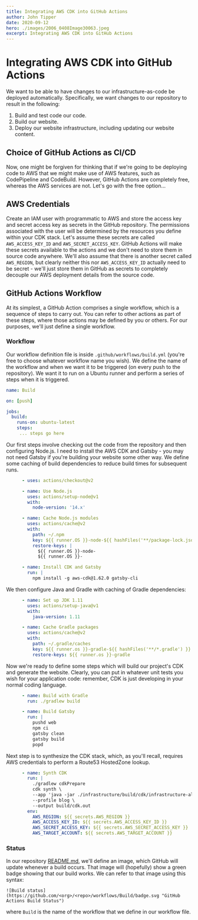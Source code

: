 ```yaml
---
title: Integrating AWS CDK into GitHub Actions
author: John Tipper
date: 2020-09-12
hero: ./images/2006_0408Image30063.jpeg
excerpt: Integrating AWS CDK into GitHub Actions
---
```


# Integrating AWS CDK into GitHub Actions

We want to be able to have changes to our infrastructure-as-code be deployed automatically. Specifically, we want changes to our repository to result in the following:

1. Build and test code our code.
2. Build our website.
3. Deploy our website infrastructure, including updating our website content.

## Choice of GitHub Actions as CI/CD

Now, one might be forgiven for thinking that if we're going to be deploying code to AWS that we might make use of AWS features, such as CodePipeline and CodeBuild.  However, GitHub Actions are completely free, whereas the AWS services are not.  Let's go with the free option...

## AWS Credentials

Create an IAM user with programmatic to AWS and store the access key and secret access key as secrets in the GitHub repository. The permissions associated with the user will be determined by the resources you define within your CDK stack.  Let's assume these secrets are called `AWS_ACCESS_KEY_ID` and `AWS_SECRET_ACCESS_KEY`.  GitHub Actions will make these secrets available to the actions and we don't need to store them in source code anywhere. We'll also assume that there is another secret called `AWS_REGION`, but clearly neither this nor `AWS_ACCESS_KEY_ID` actually need to be secret - we'll just store them in GitHub as secrets to completely decouple our AWS deployment details from the source code.

## GitHub Actions Workflow

At its simplest, a GitHub Action comprises a single workflow, which is a sequence of steps to carry out.  You can refer to other actions as part of these steps, where those actions may be defined by you or others.  For our purposes, we'll just define a single workflow.

### Workflow

Our workflow definition file is inside `.github/workflows/build.yml` (you're free to choose whatever workflow name you wish). We define the name of the workflow and when we want it to be triggered (on every push to the repository). We want it to run on a Ubuntu runner and perform a series of steps when it is triggered.

```yaml
name: Build

on: [push]

jobs:
  build:
    runs-on: ubuntu-latest
    steps:
     ... steps go here
```

Our first steps involve checking out the code from the repository and then configuring Node.js.  I need to install the AWS CDK and Gatsby - you may not need Gatsby if you're building your website some other way.  We define some caching of build dependencies to reduce build times for subsequent runs.

```yaml
      - uses: actions/checkout@v2

      - name: Use Node.js
        uses: actions/setup-node@v1
        with:
          node-version: '14.x'

      - name: Cache Node.js modules
        uses: actions/cache@v2
        with:
          path: ~/.npm
          key: ${{ runner.OS }}-node-${{ hashFiles('**/package-lock.json') }}
          restore-keys: |
            ${{ runner.OS }}-node-
            ${{ runner.OS }}-

      - name: Install CDK and Gatsby
        run: |
          npm install -g aws-cdk@1.62.0 gatsby-cli
```

We then configure Java and Gradle with caching of Gradle dependencies:

```yaml
      - name: Set up JDK 1.11
        uses: actions/setup-java@v1
        with:
          java-version: 1.11

      - name: Cache Gradle packages
        uses: actions/cache@v2
        with:
          path: ~/.gradle/caches
          key: ${{ runner.os }}-gradle-${{ hashFiles('**/*.gradle') }}
          restore-keys: ${{ runner.os }}-gradle

```

Now we're ready to define some steps which will build our project's CDK and generate the website. Clearly, you can put in whatever unit tests you wish for your application code: remember, CDK is just developing in your normal coding language.

```yaml
      - name: Build with Gradle
        run: ./gradlew build

      - name: Build Gatsby
        run: |
          pushd web
          npm ci
          gatsby clean
          gatsby build
          popd
```

Next step is to synthesize the CDK stack, which, as you'll recall, requires AWS credentials to perform a Route53 HostedZone lookup.

```yaml
      - name: Synth CDK
        run: |
          ./gradlew cdkPrepare
          cdk synth \
          --app 'java -jar ./infrastructure/build/cdk/infrastructure-all.jar -apiLambdaPath ./infrastructure/build/cdk/api-lambdas.zip -webAssets ./infrastructure/build/cdk/web -domainName johntipper.org -region ${{ secrets.AWS_REGION }} -targetAccount ${{ secrets.AWS_TARGET_ACCOUNT }}' \
          --profile blog \
          --output build/cdk.out
        env:
          AWS_REGION: ${{ secrets.AWS_REGION }}
          AWS_ACCESS_KEY_ID: ${{ secrets.AWS_ACCESS_KEY_ID }}
          AWS_SECRET_ACCESS_KEY: ${{ secrets.AWS_SECRET_ACCESS_KEY }}
          AWS_TARGET_ACCOUNT: ${{ secrets.AWS_TARGET_ACCOUNT }}

```
 
### Status

In our repository [README.md](https://github.com/john-tipper/johntipper.org/blob/master/README.md), we'll define an image, which GitHub will update whenever a build occurs.  That image will (hopefully) show a green badge showing that our build works. We can refer to that image using this syntax:

```shell script
![Build status](https://github.com/<org>/<repo>/workflows/Build/badge.svg "GitHub Actions Build Status")
```

where `Build` is the name of the workflow that we define in our workflow file.